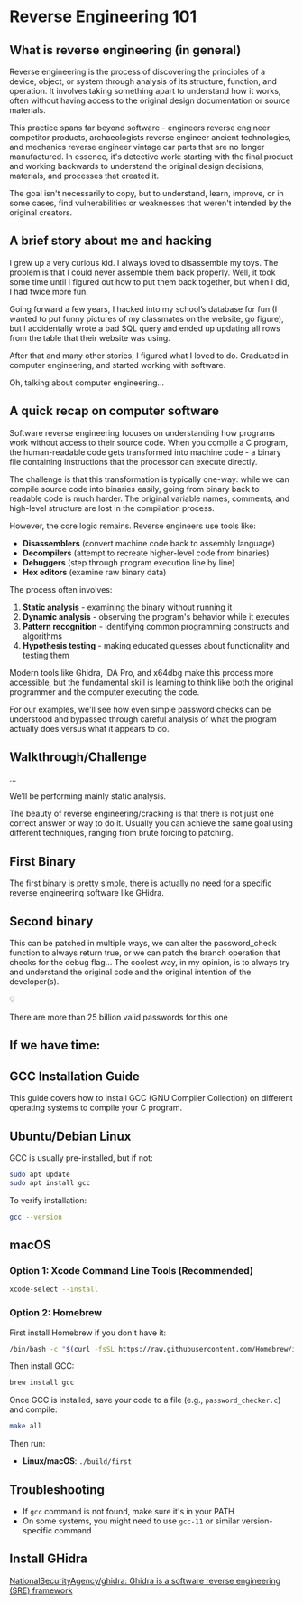 # Reverse Engineering 101
## What is reverse engineering (in general)

Reverse engineering is the process of discovering the principles of a device, object, or system through analysis of its structure, function, and operation. It involves taking something apart to understand how it works, often without having access to the original design documentation or source materials.

This practice spans far beyond software - engineers reverse engineer competitor products, archaeologists reverse engineer ancient technologies, and mechanics reverse engineer vintage car parts that are no longer manufactured. In essence, it's detective work: starting with the final product and working backwards to understand the original design decisions, materials, and processes that created it.

The goal isn't necessarily to copy, but to understand, learn, improve, or in some cases, find vulnerabilities or weaknesses that weren't intended by the original creators.

## A brief story about me and hacking

I grew up a very curious kid. I always loved to disassemble my toys. The problem is that I could never assemble them back properly. Well, it took some time until I figured out how to put them back together, but when I did, I had twice more fun.

Going forward a few years, I hacked into my school’s database for fun (I wanted to put funny pictures of my classmates on the website, go figure), but I accidentally wrote a bad SQL query and ended up updating all rows from the table that their website was using.

After that and many other stories, I figured what I loved to do. Graduated in computer engineering, and started working with software.

Oh, talking about computer engineering…

## A quick recap on computer software

Software reverse engineering focuses on understanding how programs work without access to their source code. When you compile a C program, the human-readable code gets transformed into machine code - a binary file containing instructions that the processor can execute directly.

The challenge is that this transformation is typically one-way: while we can compile source code into binaries easily, going from binary back to readable code is much harder. The original variable names, comments, and high-level structure are lost in the compilation process.

However, the core logic remains. Reverse engineers use tools like:

- **Disassemblers** (convert machine code back to assembly language)
- **Decompilers** (attempt to recreate higher-level code from binaries)
- **Debuggers** (step through program execution line by line)
- **Hex editors** (examine raw binary data)

The process often involves:

1. **Static analysis** - examining the binary without running it
2. **Dynamic analysis** - observing the program's behavior while it executes
3. **Pattern recognition** - identifying common programming constructs and algorithms
4. **Hypothesis testing** - making educated guesses about functionality and testing them

Modern tools like Ghidra, IDA Pro, and x64dbg make this process more accessible, but the fundamental skill is learning to think like both the original programmer and the computer executing the code.

For our examples, we'll see how even simple password checks can be understood and bypassed through careful analysis of what the program actually does versus what it appears to do.

## Walkthrough/Challenge

…

We’ll be performing mainly static analysis.

The beauty of reverse engineering/cracking is that there is not just one correct answer or way to do it. Usually you can achieve the same goal using different techniques, ranging from brute forcing to patching.

## First Binary

The first binary is pretty simple, there is actually no need for a specific reverse engineering software like GHidra.

## Second binary

This can be patched in multiple ways, we can alter the password_check function to always return true, or we can patch the branch operation that checks for the debug flag… The coolest way, in my opinion, is to always try and understand the original code and the original intention of the developer(s).

<aside>
💡

There are more than 25 billion valid passwords for this one

</aside>

## If we have time:

## GCC Installation Guide

This guide covers how to install GCC (GNU Compiler Collection) on different operating systems to compile your C program.

## Ubuntu/Debian Linux

GCC is usually pre-installed, but if not:

```bash
sudo apt update
sudo apt install gcc
```

To verify installation:

```bash
gcc --version
```

## macOS

### Option 1: Xcode Command Line Tools (Recommended)

```bash
xcode-select --install
```

### Option 2: Homebrew

First install Homebrew if you don't have it:

```bash
/bin/bash -c "$(curl -fsSL https://raw.githubusercontent.com/Homebrew/install/HEAD/install.sh)"
```

Then install GCC:

```bash
brew install gcc
```

Once GCC is installed, save your code to a file (e.g., `password_checker.c`) and compile:

```bash
make all
```

Then run:

- **Linux/macOS**: `./build/first`

## Troubleshooting

- If `gcc` command is not found, make sure it's in your PATH
- On some systems, you might need to use `gcc-11` or similar version-specific command

## Install GHidra

[NationalSecurityAgency/ghidra: Ghidra is a software reverse engineering (SRE) framework](https://github.com/NationalSecurityAgency/ghidra?tab=readme-ov-file#install)
